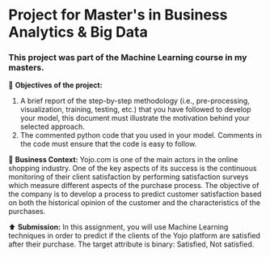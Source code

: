 # Project for Master's in Business Analytics & Big Data

### This project was part of the Machine Learning course in my masters.

🎯 **Objectives of the project:** 
1. A brief report of the step-by-step methodology (i.e., pre-processing, visualization, training, testing, etc.) that you have followed to develop your model, this document must illustrate the motivation behind your selected approach.
2. The commented python code that you used in your model. Comments in the code must ensure that the code is easy to follow.

💼 **Business Context:**
Yojo.com is one of the main actors in the online shopping industry. One of the key aspects of its success is the continuous monitoring of their client satisfaction by performing satisfaction surveys which measure different aspects of the purchase process.
The objective of the company is to develop a process to predict customer satisfaction based on both the historical opinion of the customer and the characteristics of the purchases.

⬆️ **Submission:**
In this assignment, you will use Machine Learning techniques in order to predict if the clients of the Yojo platform are satisfied after their purchase.
The target attribute is binary: Satisfied, Not satisfied.
